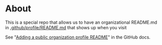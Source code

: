 # About
This is a special repo that allows us to have an organizational README.md in [.github/profile/README.md](https://github.com/ASSETS-Conference/.github/blob/main/profile/README.md) that shows up when you visit

See "[Adding a public organization profile README]([url](https://docs.github.com/en/organizations/collaborating-with-groups-in-organizations/customizing-your-organizations-profile#adding-a-public-organization-profile-readme)https://docs.github.com/en/organizations/collaborating-with-groups-in-organizations/customizing-your-organizations-profile#adding-a-public-organization-profile-readme)" in the GitHub docs.


